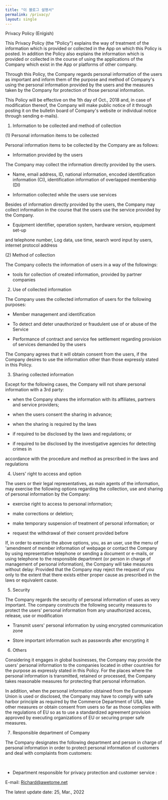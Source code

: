 ```yaml
---
title: "이 블로그 설명서"
permalink: /privacy/
layout: single
---
```


Privacy Policy (Enlgish)

This Privacy Policy (the "Policy") explains the way of treatment of the information which is provided or collected in the App on which this Policy is posted. In addition the Policy also explains the information which is provided or collected in the course of using the applications of the Company which exist in the App or platforms of other company.

Through this Policy, the Company regards personal information of the users as important and inform them of the purpose and method of Company's using the personal information provided by the users and the measures taken by the Company for protection of those personal information.

This Policy will be effective on the 1th day of Oct., 2018 and, in case of modification thereof, the Company will make public notice of it through posting it on the bulletin board of Company's website or individual notice through sending e-mails).
​

1. Information to be collected and method of collection

(1) Personal information items to be collected

Personal information items to be collected by the Company are as follows:

* Information provided by the users

The Company may collect the information directly provided by the users.

- Name, email address, ID, national information, encoded identification information (CI), identification information of overlapped membership (DI)

 

* Information collected while the users use services

Besides of information directly provided by the users, the Company may collect information in the course that the users use the service provided by the Company.

- Equipment identifier, operation system, hardware version, equipment set-up

and telephone number, Log data, use time, search word input by users, internet protocol address

 

(2) Method of collection

The Company collects the information of users in a way of the followings:

- tools for collection of created information, provided by partner companies

 

2. Use of collected information

The Company uses the collected information of users for the following purposes:

- Member management and identification

- To detect and deter unauthorized or fraudulent use of or abuse of the Service

- Performance of contract and service fee settlement regarding provision of services demanded by the users

 

The Company agrees that it will obtain consent from the users, if the Company desires to use the information other than those expressly stated in this Policy.

 

3. Sharing collected information

Except for the following cases, the Company will not share personal information with a 3rd party:

* when the Company shares the information with its affiliates, partners and service providers;

* when the users consent the sharing in advance;

* when the sharing is required by the laws

- if required to be disclosed by the laws and regulations; or

- if required to be disclosed by the investigative agencies for detecting crimes in

accordance with the procedure and method as prescribed in the laws and regulations

 

4. Users' right to access and option

The users or their legal representatives, as main agents of the information, may exercise the following options regarding the collection, use and sharing of personal information by the Company:

* exercise right to access to personal information;

* make corrections or deletion;

* make temporary suspension of treatment of personal information; or

* request the withdrawal of their consent provided before

If, in order to exercise the above options, you, as an user, use the menu of 'amendment of member information of webpage or contact the Company by using representative telephone or sending a document or e-mails, or using telephone to the responsible department (or person in charge of management of personal information), the Company will take measures without delay: Provided that the Company may reject the request of you only to the extent that there exists either proper cause as prescribed in the laws or equivalent cause.

 

5. Security

The Company regards the security of personal information of uses as very important. The company constructs the following security measures to protect the users' personal information from any unauthorized access, release, use or modification

- Transmit users' personal information by using encrypted communication zone

- Store important information such as passwords after encrypting it



 

6. Others

Considering it engages in global businesses, the Company may provide the users' personal information to the companies located in other countries for the purpose as expressly stated in this Policy. For the places where the personal information is transmitted, retained or processed, the Company takes reasonable measures for protecting that personal information.

In addition, when the personal information obtained from the European Union is used or disclosed, the Company may have to comply with safe harbor principle as required by the Commerce Department of USA, take other measures or obtain consent from users so far as those complies with the regulations of EU so as to use a standardized agreement provision approved by executing organizations of EU or securing proper safe measures.

 

7. Responsible department of Company

The Company designates the following department and person in charge of personal information in order to protect personal information of customers and deal with complaints from customers:

​

* Department responsible for privacy protection and customer service :


E-mail: Richard@awetome.net

The latest update date: 25, Mar., 2022
